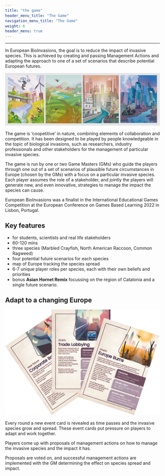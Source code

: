 ```yaml
---
title: "the game"
header_menu_title: "The Game"
navigation_menu_title: "The Game"
weight: 6
header_menu: true
---
```


<!--
Feature notice: This section displays options to customize title:
- has a normal section title (`title` = "Raccoon Rampge: Deluxe Edition"),
- custom welcome screen title (`header_menu_title` = "CustomWelcomeTitle"),
- custom navigation menu title (`navigation_menu_title` = "CustomNav menu").

That is the important part, right? You want to know what I can do for you. This is why I put this right up there into the header menu of the website.
-->

---
In European BioInvasions, the goal is to reduce the impact of invasive species. This is achieved by creating and passing Management Actions and adapting the approach to one of a set of scenarios that describe potential European futures.

![image of scenarios](images/rpScen.png)

The game is ‘coopetitive’ in nature, combining elements of collaboration and competition. It has been designed to be played by people knowledgeable in the topic of biological invasions, such as researchers, industry professionals and other stakeholders for the management of particular invasive species.

The game is run by one or two Game Masters (GMs) who guide the players through one out of a set of scenarios of plausible future circumstances in Europe (chosen by the GMs) with a focus on a particular invasive species. Each player assumes the role of a stakeholder, and jointly the players will generate new, and even innovative, strategies to manage the impact the species can cause.

European BioInvasions was a finalist in the International Educational Games Competition at the European Conference on Games Based Learning 2022 in Lisbon, Portugal.

## Key features
* for students, scientists and real life stakeholders
* 60-120 mins
* three species (Marbled Crayfish, North American Raccoon, Common Ragweed)
* four potential future scenarios for each species
* map of Europe tracking the species spread
* 6-7 unique player roles per species, each with their own beliefs and priorities
* bonus **Asian Hornet Remix** focussing on the region of Catalonia and a single future scenario.


## Adapt to a changing Europe

![image of events](images/events.png)

Every round a new event card is revealed as time passes and the invasive species grow and spread.  These event cards put pressure on players to adapt and work together.  

Players come up with proposals of management actions on how to manage the invasive species and the impact it has. 

Proposals are voted on, and successful management actions are implemented with the GM determining the effect on species spread and impact.

